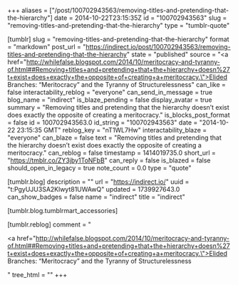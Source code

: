 +++
aliases = ["/post/100702943563/removing-titles-and-pretending-that-the-hierarchy"]
date = 2014-10-22T23:15:35Z
id = "100702943563"
slug = "removing-titles-and-pretending-that-the-hierarchy"
type = "tumblr-quote"

[tumblr]
slug = "removing-titles-and-pretending-that-the-hierarchy"
format = "markdown"
post_url = "https://indirect.io/post/100702943563/removing-titles-and-pretending-that-the-hierarchy"
state = "published"
source = "<a href=\"http://whilefalse.blogspot.com/2014/10/meritocracy-and-tyranny-of.html##Removing+titles+and+pretending+that+the+hierarchy+doesn%27t+exist+does+exactly+the+opposite+of+creating+a+meritocracy.\">Elided Branches: &ldquo;Meritocracy&rdquo; and the Tyranny of Structurelessness</a>"
can_like = false
interactability_reblog = "everyone"
can_send_in_message = true
blog_name = "indirect"
is_blaze_pending = false
display_avatar = true
summary = "Removing titles and pretending that the hierarchy doesn’t exist does exactly the opposite of creating a meritocracy."
is_blocks_post_format = false
id = 100702943563.0
id_string = "100702943563"
date = "2014-10-22 23:15:35 GMT"
reblog_key = "nT1WL7Hw"
interactability_blaze = "everyone"
can_blaze = false
text = "Removing titles and pretending that the hierarchy doesn&rsquo;t exist does exactly the opposite of creating a meritocracy."
can_reblog = false
timestamp = 1414019735.0
short_url = "https://tmblr.co/ZY3jby1ToNFbB"
can_reply = false
is_blazed = false
should_open_in_legacy = true
note_count = 0.0
type = "quote"

[tumblr.blog]
description = ""
url = "https://indirect.io/"
uuid = "t:PgyUJU3SA2Klwyt81UWAwQ"
updated = 1739927643.0
can_show_badges = false
name = "indirect"
title = "indirect"

[tumblr.blog.tumblrmart_accessories]

[tumblr.reblog]
comment = "<p><a href=\"http://whilefalse.blogspot.com/2014/10/meritocracy-and-tyranny-of.html##Removing+titles+and+pretending+that+the+hierarchy+doesn%27t+exist+does+exactly+the+opposite+of+creating+a+meritocracy.\">Elided Branches: “Meritocracy” and the Tyranny of Structurelessness</a></p>"
tree_html = ""
+++
